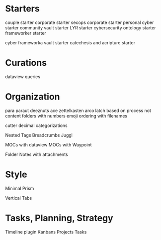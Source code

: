# Starters

couple starter
corporate starter
secops corporate starter
personal cyber starter
community vault starter
LYR starter
cybersecurity ontology starter
frameworker starter

cyber frameworka vault starter
catechesis and acripture starter

# Curations

dataview queries

# Organization

para
paraut
deeznuts
ace
zettelkasten
arco
latch
based on process not content
folders with numbers
emoji ordering with filenames

cutter
decimal categorizations

Nested Tags
Breadcrumbs
Juggl

MOCs with dataview
MOCs with Waypoint

Folder Notes with attachments

# Style

Minimal
Prism

Vertical Tabs

# Tasks, Planning, Strategy

Timeline plugin
Kanbans
Projects
Tasks
